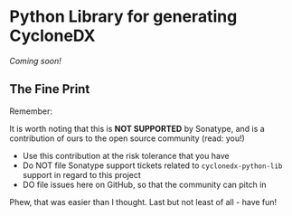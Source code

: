 # Python Library for generating CycloneDX

_Coming soon!_

## The Fine Print

Remember:

It is worth noting that this is **NOT SUPPORTED** by Sonatype, and is a contribution of ours
to the open source community (read: you!)

* Use this contribution at the risk tolerance that you have
* Do NOT file Sonatype support tickets related to `cyclonedx-python-lib` support in regard to this project
* DO file issues here on GitHub, so that the community can pitch in

Phew, that was easier than I thought. Last but not least of all - have fun!

